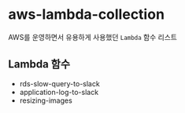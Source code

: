 # aws-lambda-collection
AWS를 운영하면서 유용하게 사용했던 `Lambda` 함수 리스트

## Lambda 함수
 - rds-slow-query-to-slack
 - application-log-to-slack
 - resizing-images
